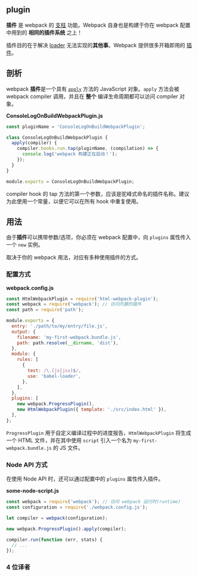 ## plugin

**插件** 是 webpack 的 [支柱](https://github.com/webpack/tapable) 功能。Webpack 自身也是构建于你在 webpack 配置中用到的 **相同的插件系统** 之上！

插件目的在于解决 [loader](https://www.webpackjs.com/concepts/loaders) 无法实现的**其他事**。Webpack 提供很多开箱即用的 [插件](https://www.webpackjs.com/plugins/)。

## 剖析

webpack **插件**是一个具有 [`apply`](https://developer.mozilla.org/en-US/docs/Web/JavaScript/Reference/Global_Objects/Function/apply) 方法的 JavaScript 对象。`apply` 方法会被 webpack compiler 调用，并且在 **整个** 编译生命周期都可以访问 compiler 对象。

**ConsoleLogOnBuildWebpackPlugin.js**

```javascript
const pluginName = 'ConsoleLogOnBuildWebpackPlugin';

class ConsoleLogOnBuildWebpackPlugin {
  apply(compiler) {
    compiler.hooks.run.tap(pluginName, (compilation) => {
      console.log('webpack 构建正在启动！');
    });
  }
}

module.exports = ConsoleLogOnBuildWebpackPlugin;
```

compiler hook 的 tap 方法的第一个参数，应该是驼峰式命名的插件名称。建议为此使用一个常量，以便它可以在所有 hook 中重复使用。

## 用法

由于**插件**可以携带参数/选项，你必须在 webpack 配置中，向 `plugins` 属性传入一个 `new` 实例。

取决于你的 webpack 用法，对应有多种使用插件的方式。

### 配置方式

**webpack.config.js**

```javascript
const HtmlWebpackPlugin = require('html-webpack-plugin');
const webpack = require('webpack'); // 访问内置的插件
const path = require('path');

module.exports = {
  entry: './path/to/my/entry/file.js',
  output: {
    filename: 'my-first-webpack.bundle.js',
    path: path.resolve(__dirname, 'dist'),
  },
  module: {
    rules: [
      {
        test: /\.(js|jsx)$/,
        use: 'babel-loader',
      },
    ],
  },
  plugins: [
    new webpack.ProgressPlugin(),
    new HtmlWebpackPlugin({ template: './src/index.html' }),
  ],
};
```

`ProgressPlugin` 用于自定义编译过程中的进度报告，`HtmlWebpackPlugin` 将生成一个 HTML 文件，并在其中使用 `script` 引入一个名为 `my-first-webpack.bundle.js` 的 JS 文件。

### Node API 方式

在使用 Node API 时，还可以通过配置中的 `plugins` 属性传入插件。

**some-node-script.js**

```javascript
const webpack = require('webpack'); // 访问 webpack 运行时(runtime)
const configuration = require('./webpack.config.js');

let compiler = webpack(configuration);

new webpack.ProgressPlugin().apply(compiler);

compiler.run(function (err, stats) {
  // ...
});
```

### 4 位译者